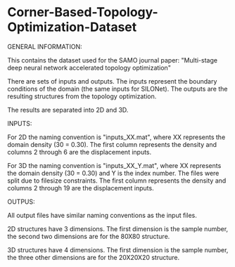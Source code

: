 # Corner-Based-Topology-Optimization-Dataset

GENERAL INFORMATION:

This contains the dataset used for the SAMO journal paper: "Multi-stage deep neural network accelerated topology optimization"

There are sets of inputs and outputs. The inputs represent the boundary conditions of the domain (the same inputs for SILONet). The outputs are the resulting structures from the topology optimization.

The results are separated into 2D and 3D.



INPUTS:

For 2D the naming convention is "inputs_XX.mat", where XX represents the domain density (30 = 0.30). The first column represents the density and columns 2 through 6 are the displacement inputs.

For 3D the naming convention is "inputs_XX_Y.mat", where XX represents the domain density (30 = 0.30) and Y is the index number. The files were split due to filesize constraints.
The first column represents the density and columns 2 through 19 are the displacement inputs.



OUTPUS:

All output files have similar naming conventions as the input files.

2D structures have 3 dimensions. The first dimension is the sample number, the second two dimensions are for the 80X80 structure.

3D structures have 4 dimensions. The first dimension is the sample number, the three other dimensions are for the 20X20X20 structure.
